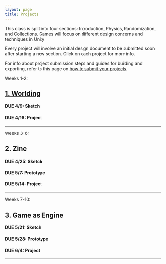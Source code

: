 ```yaml
---
layout: page
title: Projects
---
```


This class is split into four sections: Introduction, Physics, Randomization, and Collections. Games will focus on different design concerns and techniques in Unity

Every project will involve an initial design document to be submitted soon after starting a new section. Click on each project for more info.

For info about project submission steps and guides for building and exporting, refer to this page on [how to submit your projects](how-to-submit-projects.md).

Weeks 1-2:
## [1. Worlding](project-1.md)

#### **DUE 4/9**: Sketch  
#### **DUE 4/16**: Project

<!-- [View Project 1 Submissions](project-submissions.html?p=1) -->

---

Weeks 3-6:
## 2. Zine

#### **DUE 4/25:** Sketch
#### **DUE 5/7:** Prototype
#### **DUE 5/14:** Project

<!-- [View Project 2 Submissions](project-submissions.html?p=2) -->

---

Weeks 7-10:
## 3. Game as Engine

#### **DUE 5/21:** Sketch
#### **DUE 5/28:** Prototype 
#### **DUE 6/4:** Project

<!-- [View Project 3 Submissions](project-submissions.html?p=3) -->

---